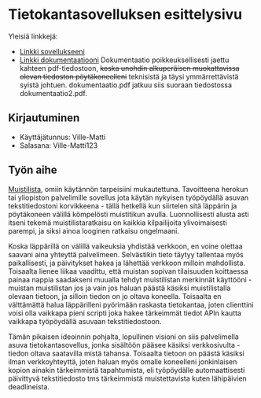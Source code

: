 # Tietokantasovelluksen esittelysivu

Yleisiä linkkejä:

* [Linkki sovellukseeni](http://villtann.users.cs.helsinki.fi/muistilista/)
* [Linkki dokumentaatiooni](https://github.com/Yskinator/Tsoha-Bootstrap/tree/master/doc)
Dokumentaatio poikkeuksellisesti jaettu kahteen pdf-tiedostoon, ~~koska unohdin alkuperäisen muokattavissa olevan tiedoston pöytäkoneelleni~~ teknisistä ja täysi ymmärrettävistä syistä johtuen. dokumentaatio.pdf jatkuu siis suoraan tiedostossa dokumentaatio2.pdf.

## Kirjautuminen

* Käyttäjätunnus: Ville-Matti
* Salasana: Ville-Matti123

## Työn aihe

 [Muistilista](https://advancedkittenry.github.io/suunnittelu_ja_tyoymparisto/aiheet/Muistilista.html), omiin käytännön tarpeisiini mukautettuna. Tavoitteena herokun tai yliopiston palvelimille sovellus jota käytän nykyisen työpöydällä asuvan tekstitiedostoni korvikkeena - tällä hetkellä kun siirtelen sitä läppärin ja pöytäkoneen välillä kömpelösti muistitikun avulla. Luonnollisesti alusta asti itseni tekemä muistilistaratkaisu on kaikkia kilpailijoita ylivoimaisesti parempi, ja siksi ainoa looginen ratkaisu ongelmaani.
 
 Koska läppärillä on välillä vaikeuksia yhdistää verkkoon, en voine olettaa saavani aina yhteyttä palvelimeen. Selvästikin tieto täytyy tallentaa myös paikallisesti, ja päivitykset hakea ja lähettää verkkoon milloin mahdollista. Toisaalta lienee liikaa vaadittu, että muistan sopivan tilaisuuden koittaessa painaa nappia saadakseni muualla tehdyt muistilistan merkinnät käyttööni - muistan muistilistan jos ja vain jos haluan päästä käsiksi muistilistalla olevaan tietoon, ja silloin tiedon on jo oltava koneella. Toisaalta en välttämättä halua läppärilleni pyörimään raskasta tietokantaa, joten clienttini voisi olla vaikkapa pieni scripti joka hakee tärkeimmät tiedot APIn kautta vaikkapa työpöydällä asuvaan tekstitiedostoon.

Tämän pikaisen ideoinnin pohjalta, lopullinen visioni on siis palvelimella asuva tietokantasovellus, jonka sisältöön pääsee käsiksi verkkosivulta - tiedon oltava saatavilla mistä tahansa. Toisaalta tietoon on päästä käsiksi ilman verkkoyhteyttä, joten haluan myös omalle koneelleni jonkinlaisen kopion ainakin tärkeimmistä tapahtumista, eli työpöydälle automaattisesti päivittyvä tekstitiedosto tms tärkeimmistä muistettavista kuten lähipäivien deadlineista.
